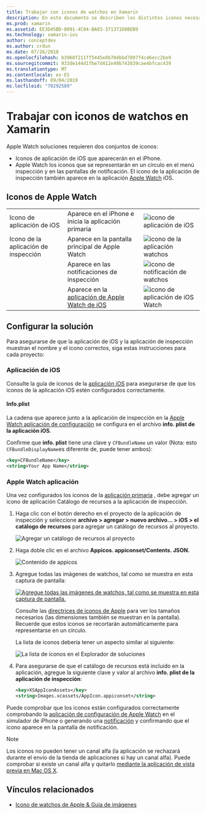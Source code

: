 ```yaml
---
title: Trabajar con iconos de watchos en Xamarin
description: En este documento se describen los distintos iconos necesarios para una aplicación de watchos y cómo configurar una solución para incluir estos iconos.
ms.prod: xamarin
ms.assetid: EE3D45BD-8091-4C04-BA83-371371D8BEB9
ms.technology: xamarin-ios
author: conceptdev
ms.author: crdun
ms.date: 07/26/2018
ms.openlocfilehash: b3968f211ff5445e8b704bbd7897f4c46ecc2be9
ms.sourcegitcommit: 933de144d1fbe7d412e49b743839cae4bfcac439
ms.translationtype: MT
ms.contentlocale: es-ES
ms.lasthandoff: 09/04/2019
ms.locfileid: "70292589"
---
```

# <a name="working-with-watchos-icons-in-xamarin"></a>Trabajar con iconos de watchos en Xamarin

Apple Watch soluciones requieren dos conjuntos de iconos:

- Iconos de aplicación de iOS que aparecerán en el iPhone.
- Apple Watch los iconos que se representarán en un círculo en el menú inspección y en las pantallas de notificación. El icono de la aplicación de inspección también aparece en la aplicación [Apple Watch](~/ios/watchos/app-fundamentals/settings.md) iOS.

## <a name="apple-watch-icons"></a>Iconos de Apple Watch

| | | |
|-|-|-|
|Icono de aplicación de iOS|Aparece en el iPhone e inicia la aplicación primaria|![icono de aplicación de iOS](icons-images/icon-ios.png)|
|Icono de la aplicación de inspección|Aparece en la pantalla principal de Apple Watch|![icono de la aplicación watchos](icons-images/icon-home.png)|
||Aparece en las notificaciones de inspección|![icono de notificación de watchos](icons-images/notification-icon.png)|
||Aparece en la [aplicación de Apple Watch de iOS](~/ios/watchos/app-fundamentals/settings.md)|![icono de aplicación de iOS Watch](icons-images/watch-app-sml.png)|

## <a name="configuring-your-solution"></a>Configurar la solución

Para asegurarse de que la aplicación de iOS y la aplicación de inspección muestran el nombre y el icono correctos, siga estas instrucciones para cada proyecto:

### <a name="ios-app"></a>Aplicación de iOS

Consulte la guía de iconos de la [aplicación iOS](~/ios/app-fundamentals/images-icons/app-icons.md) para asegurarse de que los iconos de la aplicación iOS estén configurados correctamente.

#### <a name="infoplist"></a>Info.plist

La cadena que aparece junto a la aplicación de inspección en la [Apple Watch aplicación de configuración](~/ios/watchos/app-fundamentals/settings.md) se configura en el archivo **info. plist de la aplicación iOS**.

Confirme que **info. plist** tiene una clave y `CFBundleName` un valor (Nota: esto `CFBundleDisplayName`es diferente de, puede tener ambos):

```xml
<key>CFBundleName</key>
<string>Your App Name</string>
```

### <a name="apple-watch-app"></a>Apple Watch aplicación

Una vez configurados los iconos de la [aplicación primaria](~/ios/watchos/app-fundamentals/parent-app.md) , debe agregar un icono de aplicación Catálogo de recursos a la aplicación de inspección.

1. Haga clic con el botón derecho en el proyecto de la aplicación de inspección y seleccione **archivo > agregar > nuevo archivo... > iOS > el catálogo de recursos** para agregar un catálogo de recursos al proyecto.

    ![](icons-images/newasset.png "Agregar un catálogo de recursos al proyecto")

2. Haga doble clic en el archivo **Appicos. appiconset/Contents. JSON.**

    ![](icons-images/xcassets-iconset-sml.png "Contenido de appicos")

3. Agregue todas las imágenes de watchos, tal como se muestra en esta captura de pantalla:

    [![](icons-images/appicons-sml.png "Agregue todas las imágenes de watchos, tal como se muestra en esta captura de pantalla.")](icons-images/appicons.png#lightbox)

    Consulte las [directrices de iconos de Apple](https://developer.apple.com/design/human-interface-guidelines/watchos/icons-and-images/menu-icons/) para ver los tamaños necesarios (las dimensiones también se muestran en la pantalla). Recuerde que estos iconos se recortarán automáticamente para representarse en un círculo.

    La lista de iconos debería tener un aspecto similar al siguiente:

    ![](icons-images/xcassets-complete-sml.png "La lista de iconos en el Explorador de soluciones")

4. Para asegurarse de que el catálogo de recursos está incluido en la aplicación, agregue la siguiente clave y valor al archivo **info. plist de la aplicación de inspección**:

    ```xml
    <key>XSAppIconAssets</key>
    <string>Images.xcassets/AppIcon.appiconset</string>
    ```

Puede comprobar que los iconos están configurados correctamente comprobando la [aplicación de configuración de Apple Watch](~/ios/watchos/app-fundamentals/settings.md) en el simulador de iPhone o generando una [notificación](~/ios/watchos/platform/notifications.md) y confirmando que el icono aparece en la pantalla de notificación.

> [!NOTE]
> Los iconos no pueden tener un canal alfa (la aplicación se rechazará durante el envío de la tienda de aplicaciones si hay un canal alfa). Puede comprobar si existe un canal alfa y quitarlo [mediante la aplicación de vista previa en Mac OS X](~/ios/watchos/troubleshooting.md#noalpha).


## <a name="related-links"></a>Vínculos relacionados

- [Icono de watchos de Apple & Guía de imágenes](https://developer.apple.com/design/human-interface-guidelines/watchos/icons-and-images/)

